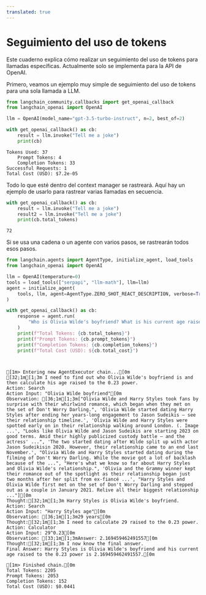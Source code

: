 ```yaml
---
translated: true
---
```


# Seguimiento del uso de tokens

Este cuaderno explica cómo realizar un seguimiento del uso de tokens para llamadas específicas. Actualmente solo se implementa para la API de OpenAI.

Primero, veamos un ejemplo muy simple de seguimiento del uso de tokens para una sola llamada a LLM.

```python
from langchain_community.callbacks import get_openai_callback
from langchain_openai import OpenAI
```

```python
llm = OpenAI(model_name="gpt-3.5-turbo-instruct", n=2, best_of=2)
```

```python
with get_openai_callback() as cb:
    result = llm.invoke("Tell me a joke")
    print(cb)
```

```output
Tokens Used: 37
	Prompt Tokens: 4
	Completion Tokens: 33
Successful Requests: 1
Total Cost (USD): $7.2e-05
```

Todo lo que esté dentro del context manager se rastreará. Aquí hay un ejemplo de usarlo para rastrear varias llamadas en secuencia.

```python
with get_openai_callback() as cb:
    result = llm.invoke("Tell me a joke")
    result2 = llm.invoke("Tell me a joke")
    print(cb.total_tokens)
```

```output
72
```

Si se usa una cadena o un agente con varios pasos, se rastrearán todos esos pasos.

```python
from langchain.agents import AgentType, initialize_agent, load_tools
from langchain_openai import OpenAI

llm = OpenAI(temperature=0)
tools = load_tools(["serpapi", "llm-math"], llm=llm)
agent = initialize_agent(
    tools, llm, agent=AgentType.ZERO_SHOT_REACT_DESCRIPTION, verbose=True
)
```

```python
with get_openai_callback() as cb:
    response = agent.run(
        "Who is Olivia Wilde's boyfriend? What is his current age raised to the 0.23 power?"
    )
    print(f"Total Tokens: {cb.total_tokens}")
    print(f"Prompt Tokens: {cb.prompt_tokens}")
    print(f"Completion Tokens: {cb.completion_tokens}")
    print(f"Total Cost (USD): ${cb.total_cost}")
```

```output


[1m> Entering new AgentExecutor chain...[0m
[32;1m[1;3m I need to find out who Olivia Wilde's boyfriend is and then calculate his age raised to the 0.23 power.
Action: Search
Action Input: "Olivia Wilde boyfriend"[0m
Observation: [36;1m[1;3m["Olivia Wilde and Harry Styles took fans by surprise with their whirlwind romance, which began when they met on the set of Don't Worry Darling.", 'Olivia Wilde started dating Harry Styles after ending her years-long engagement to Jason Sudeikis — see their relationship timeline.', 'Olivia Wilde and Harry Styles were spotted early on in their relationship walking around London. (. Image ...', "Looks like Olivia Wilde and Jason Sudeikis are starting 2023 on good terms. Amid their highly publicized custody battle – and the actress' ...", 'The two started dating after Wilde split up with actor Jason Sudeikisin 2020. However, their relationship came to an end last November.', "Olivia Wilde and Harry Styles started dating during the filming of Don't Worry Darling. While the movie got a lot of backlash because of the ...", "Here's what we know so far about Harry Styles and Olivia Wilde's relationship.", 'Olivia and the Grammy winner kept their romance out of the spotlight as their relationship began just two months after her split from ex-fiancé ...', "Harry Styles and Olivia Wilde first met on the set of Don't Worry Darling and stepped out as a couple in January 2021. Relive all their biggest relationship ..."][0m
Thought:[32;1m[1;3m Harry Styles is Olivia Wilde's boyfriend.
Action: Search
Action Input: "Harry Styles age"[0m
Observation: [36;1m[1;3m29 years[0m
Thought:[32;1m[1;3m I need to calculate 29 raised to the 0.23 power.
Action: Calculator
Action Input: 29^0.23[0m
Observation: [33;1m[1;3mAnswer: 2.169459462491557[0m
Thought:[32;1m[1;3m I now know the final answer.
Final Answer: Harry Styles is Olivia Wilde's boyfriend and his current age raised to the 0.23 power is 2.169459462491557.[0m

[1m> Finished chain.[0m
Total Tokens: 2205
Prompt Tokens: 2053
Completion Tokens: 152
Total Cost (USD): $0.0441
```
